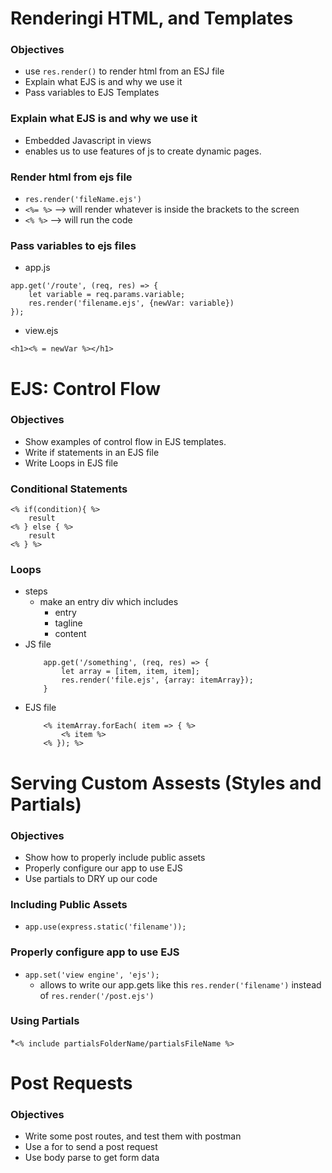 # Renderingi HTML, and Templates

### Objectives

* use `res.render()` to render html from an ESJ file
* Explain what EJS is and why we use it
* Pass variables to EJS Templates

### Explain what EJS is and why we use it

* Embedded Javascript in views
* enables us to use features of js to create dynamic pages.

### Render html from ejs file

* `res.render('fileName.ejs')`
* `<%= %>` --> will render whatever is inside the brackets to the screen
* `<% %>` --> will run the code

### Pass variables to ejs files
* app.js
```
app.get('/route', (req, res) => {
    let variable = req.params.variable;
    res.render('filename.ejs', {newVar: variable})
});
```
* view.ejs
```
<h1><% = newVar %></h1>
```
# EJS: Control Flow

### Objectives

* Show examples of control flow in EJS templates.
* Write if statements in an EJS file
* Write Loops in EJS file

### Conditional Statements

```
<% if(condition){ %>
    result
<% } else { %>
    result
<% } %>

```



### Loops

* steps
    * make an entry div which includes
        * entry
        * tagline
        * content
* JS file
    ```
        app.get('/something', (req, res) => {
            let array = [item, item, item];
            res.render('file.ejs', {array: itemArray});
        }
    ```
* EJS file
    ```
        <% itemArray.forEach( item => { %>
            <% item %>
        <% }); %>
    ```

# Serving Custom Assests (Styles and Partials)

### Objectives
* Show how to properly include public assets
* Properly configure our app to use EJS
* Use partials to DRY up our code


### Including Public Assets
* `app.use(express.static('filename'));`

### Properly configure app to use EJS
* `app.set('view engine', 'ejs');`
    * allows to write our app.gets like this `res.render('filename')` instead of `res.render('/post.ejs')`

### Using Partials
*`<% include partialsFolderName/partialsFileName %>`

# Post Requests

### Objectives
* Write some post routes, and test them with postman
* Use a for to send a post request
* Use body parse to get form data 